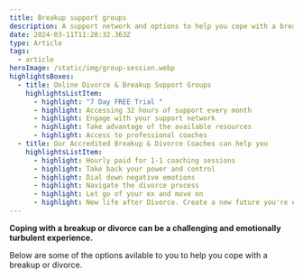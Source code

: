 ```yaml
---
title: Breakup support groups
description: A support network and options to help you cope with a breakup and divorce
date: 2024-03-11T11:28:32.363Z
type: Article
tags:
  - article
heroImage: /static/img/group-session.webp
highlightsBoxes:
  - title: Online Divorce & Breakup Support Groups
    highlightsListItem:
      - highlight: "7 Day FREE Trial "
      - highlight: Accessing 32 hours of support every month
      - highlight: Engage with your support network
      - highlight: Take advantage of the available resources
      - highlight: Access to professional coaches
  - title: Our Accredited Breakup & Divorce Coaches can help you
    highlightsListItem:
      - highlight: Hourly paid for 1-1 coaching sessions
      - highlight: Take back your power and control
      - highlight: Dial down negative emotions
      - highlight: Navigate the divorce process
      - highlight: Let go of your ex and move on
      - highlight: New life after Divorce. Create a new future you're excited to live
---
```

**Coping with a breakup or divorce can be a challenging and emotionally turbulent experience.** 

Below are some of the options avilable to you to help you cope with a breakup or divorce.
